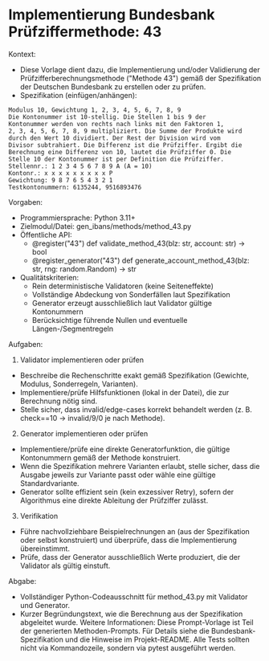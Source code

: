 # Implementierung Bundesbank Prüfziffermethode: 43

Kontext:
- Diese Vorlage dient dazu, die Implementierung und/oder Validierung der Prüfzifferberechnungsmethode ("Methode 43") gemäß der Spezifikation der Deutschen Bundesbank zu erstellen oder zu prüfen.
- Spezifikation (einfügen/anhängen):

```Text
Modulus 10, Gewichtung 1, 2, 3, 4, 5, 6, 7, 8, 9
Die Kontonummer ist 10-stellig. Die Stellen 1 bis 9 der
Kontonummer werden von rechts nach links mit den Faktoren 1,
2, 3, 4, 5, 6, 7, 8, 9 multipliziert. Die Summe der Produkte wird
durch den Wert 10 dividiert. Der Rest der Division wird vom
Divisor subtrahiert. Die Differenz ist die Prüfziffer. Ergibt die
Berechnung eine Differenz von 10, lautet die Prüfziffer 0. Die
Stelle 10 der Kontonummer ist per Definition die Prüfziffer.
Stellennr.: 1 2 3 4 5 6 7 8 9 A (A = 10)
Kontonr.: x x x x x x x x x P
Gewichtung: 9 8 7 6 5 4 3 2 1
Testkontonummern: 6135244, 9516893476
```

Vorgaben:
- Programmiersprache: Python 3.11+
- Zielmodul/Datei: gen_ibans/methods/method_43.py
- Öffentliche API:
  - @register("43") def validate_method_43(blz: str, account: str) -> bool
  - @register_generator("43") def generate_account_method_43(blz: str, rng: random.Random) -> str
- Qualitätskriterien:
  - Rein deterministische Validatoren (keine Seiteneffekte)
  - Vollständige Abdeckung von Sonderfällen laut Spezifikation
  - Generator erzeugt ausschließlich laut Validator gültige Kontonummern
  - Berücksichtige führende Nullen und eventuelle Längen-/Segmentregeln

Aufgaben:
1) Validator implementieren oder prüfen
- Beschreibe die Rechenschritte exakt gemäß Spezifikation (Gewichte, Modulus, Sonderregeln, Varianten).
- Implementiere/prüfe Hilfsfunktionen (lokal in der Datei), die zur Berechnung nötig sind.
- Stelle sicher, dass invalid/edge-cases korrekt behandelt werden (z. B. check==10 -> invalid/9/0 je nach Methode).

2) Generator implementieren oder prüfen
- Implementiere/prüfe eine direkte Generatorfunktion, die gültige Kontonummern gemäß der Methode konstruiert.
- Wenn die Spezifikation mehrere Varianten erlaubt, stelle sicher, dass die Ausgabe jeweils zur Variante passt oder wähle eine gültige Standardvariante.
- Generator sollte effizient sein (kein exzessiver Retry), sofern der Algorithmus eine direkte Ableitung der Prüfziffer zulässt.

3) Verifikation
- Führe nachvollziehbare Beispielrechnungen an (aus der Spezifikation oder selbst konstruiert) und überprüfe, dass die Implementierung übereinstimmt.
- Prüfe, dass der Generator ausschließlich Werte produziert, die der Validator als gültig einstuft.

Abgabe:
- Vollständiger Python-Codeausschnitt für method_43.py mit Validator und Generator.
- Kurzer Begründungstext, wie die Berechnung aus der Spezifikation abgeleitet wurde.
Weitere Informationen: Diese Prompt-Vorlage ist Teil der generierten Methoden-Prompts. Für Details siehe die Bundesbank-Spezifikation und die Hinweise im Projekt-README.
Alle Tests sollten nicht via Kommandozeile, sondern via pytest ausgeführt werden.
